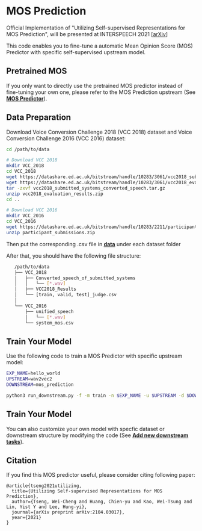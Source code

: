 # MOS Prediction

Official Implementation of "Utilizing Self-supervised Representations for MOS Prediction", will be presented at INTERSPEECH 2021 [[arXiv](https://arxiv.org/abs/2104.03017)]

This code enables you to fine-tune a automatic Mean Opinion Score (MOS) Predictor with specific self-supervised upstream model.

## Pretrained MOS
If you only want to directly use the pretrained MOS predictor instead of fine-tuning your own one, please refer to the MOS Prediction upstream (See [**MOS Predictor**](../../upstream/mos_prediction)).

## Data Preparation
Download Voice Conversion Challenge 2018 (VCC 2018) dataset and Voice Conversion Challenge 2016 (VCC 2016) dataset:
```bash
cd /path/to/data

# Download VCC 2018
mkdir VCC_2018
cd VCC_2018
wget https://datashare.ed.ac.uk/bitstream/handle/10283/3061/vcc2018_submitted_systems_converted_speech.tar.gz
wget https://datashare.ed.ac.uk/bitstream/handle/10283/3061/vcc2018_evaluation_results.zip
tar -zxvf vcc2018_submitted_systems_converted_speech.tar.gz
unzip vcc2018_evaluation_results.zip
cd ..

# Download VCC 2016
mkdir VCC_2016
cd VCC_2016 
wget https://datashare.ed.ac.uk/bitstream/handle/10283/2211/participant_submissions.zip
unzip participant_submissions.zip
```
Then put the corresponding .csv file in [**data**](data) under each dataset folder

After that, you should have the following file structure:
```bash
   /path/to/data
   ├── VCC_2018
   │   ├── Converted_speech_of_submitted_systems
   │   │   └── [*.wav]
   │   ├── VCC2018_Results
   │   └── [train, valid, test]_judge.csv
   │
   └── VCC_2016
       ├── unified_speech
       │   └── [*.wav]
       └── system_mos.csv
```




## Train Your Model
Use the following code to train a MOS Predictor with specific upstream model:
```bash
EXP_NAME=hello_world
UPSTREAM=wav2vec2
DOWNSTREAM=mos_prediction

python3 run_downstream.py -f -m train -n $EXP_NAME -u $UPSTREAM -d $DOWNSTREAM
```

## Train Your Model
You can also customize your own model with specfic dataset or downstream structure by modifying the code (See [**Add new downstream tasks**](../../downstream/README.md#add-new-downstream-tasks)). 

## Citation

If you find this MOS predictor useful, please consider citing following paper:
```
@article{tseng2021utilizing,
  title={Utilizing Self-supervised Representations for MOS Prediction},
  author={Tseng, Wei-Cheng and Huang, Chien-yu and Kao, Wei-Tsung and Lin, Yist Y and Lee, Hung-yi},
  journal={arXiv preprint arXiv:2104.03017},
  year={2021}
}
```
